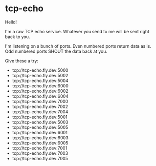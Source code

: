 # tcp-echo

Hello!

I'm a raw TCP echo service. Whatever you send to me will be sent right back to you.

I'm listening on a bunch of ports. Even numbered ports return data as is. Odd numbered ports SHOUT the data back at you.

Give these a try:
 - tcp://tcp-echo.fly.dev:5000
 - tcp://tcp-echo.fly.dev:5002
 - tcp://tcp-echo.fly.dev:5004
 - tcp://tcp-echo.fly.dev:6000
 - tcp://tcp-echo.fly.dev:6002
 - tcp://tcp-echo.fly.dev:6004
 - tcp://tcp-echo.fly.dev:7000
 - tcp://tcp-echo.fly.dev:7002
 - tcp://tcp-echo.fly.dev:7004
 - tcp://tcp-echo.fly.dev:5001
 - tcp://tcp-echo.fly.dev:5003
 - tcp://tcp-echo.fly.dev:5005
 - tcp://tcp-echo.fly.dev:6001
 - tcp://tcp-echo.fly.dev:6003
 - tcp://tcp-echo.fly.dev:6005
 - tcp://tcp-echo.fly.dev:7001
 - tcp://tcp-echo.fly.dev:7003
 - tcp://tcp-echo.fly.dev:7005